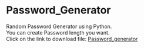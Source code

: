 # Password_Generator
Random Password Generator using Python.
<br>
You can create Password length you want.
<br>
Click on the link to download file: <a href="https://tech-aditya-code.github.io/Password_Generator/Password Generator.py">Password_generator</a>

